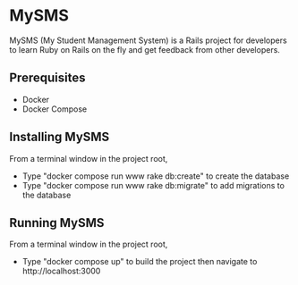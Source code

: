 # MySMS

MySMS (My Student Management System) is a Rails project for developers to learn Ruby on Rails on the fly and get feedback from other developers.

## Prerequisites

* Docker
* Docker Compose

## Installing MySMS

From a terminal window in the project root,
* Type "docker compose run www rake db:create" to create the database
* Type "docker compose run www rake db:migrate" to add migrations to the database

## Running MySMS
From a terminal window in the project root,
* Type "docker compose up" to build the project then navigate to http://localhost:3000
